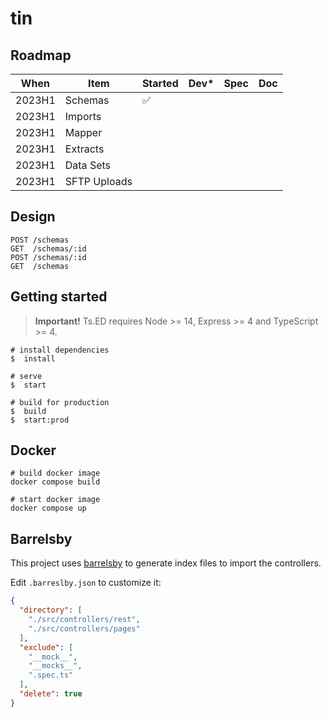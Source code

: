# tin

## Roadmap

| When   | Item         | Started            | Dev* | Spec | Doc |
| ------ | ------------ | ------------------ | ---- | ---- | --- |
| 2023H1 | Schemas      | :white_check_mark: |
| 2023H1 | Imports      |
| 2023H1 | Mapper       |
| 2023H1 | Extracts     |
| 2023H1 | Data Sets    |
| 2023H1 | SFTP Uploads |

## Design

```http
POST /schemas
GET  /schemas/:id
POST /schemas/:id
GET  /schemas
```

## Getting started

> **Important!** Ts.ED requires Node >= 14, Express >= 4 and TypeScript >= 4.

```batch
# install dependencies
$  install

# serve
$  start

# build for production
$  build
$  start:prod
```

## Docker

```
# build docker image
docker compose build

# start docker image
docker compose up
```

## Barrelsby

This project uses [barrelsby](https://www.npmjs.com/package/barrelsby) to generate index files to import the controllers.

Edit `.barreslby.json` to customize it:

```json
{
  "directory": [
    "./src/controllers/rest",
    "./src/controllers/pages"
  ],
  "exclude": [
    "__mock__",
    "__mocks__",
    ".spec.ts"
  ],
  "delete": true
}
```
